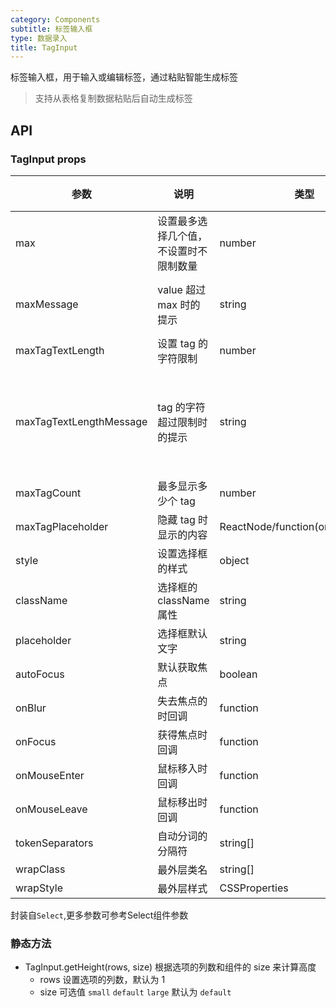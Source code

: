```yaml
---
category: Components
subtitle: 标签输入框
type: 数据录入
title: TagInput
---
```


标签输入框，用于输入或编辑标签，通过粘贴智能生成标签
> 支持从表格复制数据粘贴后自动生成标签

## API

### TagInput props

| 参数                      | 说明                  | 类型 | 默认值 |
|-------------------------|---------------------| --- | --- |
| max                     | 设置最多选择几个值，不设置时不限制数量 | number | - |
| maxMessage              | value 超过 max 时的提示   | string | 最多选择 `max` 个 |
| maxTagTextLength        | 设置 tag 的字符限制        | number | - |
| maxTagTextLengthMessage | tag 的字符超过限制时的提示     | string | 自定义标签字符数量超出限制 |
| maxTagCount             | 最多显示多少个 tag         | number | - |
| maxTagPlaceholder       | 隐藏 tag 时显示的内容       | ReactNode/function(omittedValues) | - |
| style                   | 设置选择框的样式            | object | - |
| className               | 选择框的 className 属性   | string | - |
| placeholder             | 选择框默认文字             | string | - |
| autoFocus               | 默认获取焦点              | boolean | false |
| onBlur                  | 失去焦点的时回调            | function | - |
| onFocus                 | 获得焦点时回调             | function | - |
| onMouseEnter            | 鼠标移入时回调             | function | - |
| onMouseLeave            | 鼠标移出时回调             | function | - |
| tokenSeparators         | 自动分词的分隔符            | string[] | - |
| wrapClass               | 最外层类名               | string[] | - |
| wrapStyle               | 最外层样式               | CSSProperties | - |

封装自`Select`,更多参数可参考Select组件参数

### 静态方法

- TagInput.getHeight(rows, size)
  根据选项的列数和组件的 size 来计算高度
  - rows 设置选项的列数，默认为 1
  - size 可选值 `small` `default` `large` 默认为 `default`
